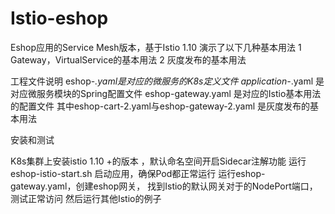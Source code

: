 # Istio-eshop
Eshop应用的Service Mesh版本，基于Istio 1.10 
演示了以下几种基本用法
1 Gateway，VirtualService的基本用法
2 灰度发布的基本用法

工程文件说明
eshop-*.yaml是对应的微服务的K8s定义文件
application-*.yaml 是对应微服务模块的Spring配置文件
eshop-gateway.yaml 是对应的Istio基本用法的配置文件
其中eshop-cart-2.yaml与eshop-gateway-2.yaml 是灰度发布的基本用法

安装和测试

K8s集群上安装istio 1.10 +的版本 ，默认命名空间开启Sidecar注解功能
运行 eshop-istio-start.sh 启动应用，确保Pod都正常运行
运行eshop-gateway.yaml，创建eshop网关，
找到Istio的默认网关对于的NodePort端口，测试正常访问 
然后运行其他Istio的例子
